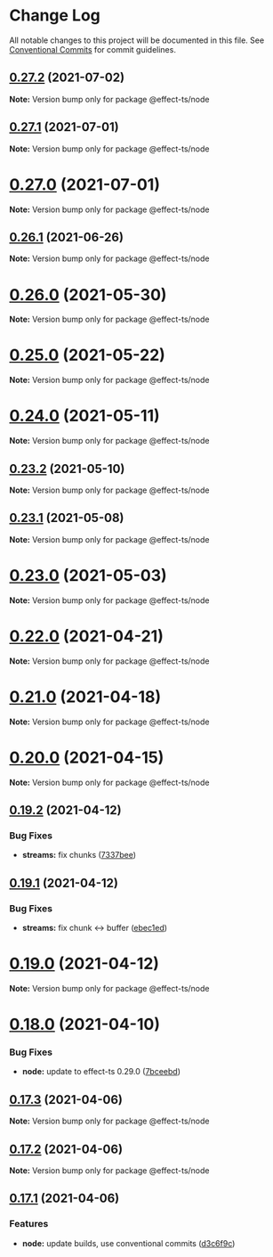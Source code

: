 # Change Log

All notable changes to this project will be documented in this file.
See [Conventional Commits](https://conventionalcommits.org) for commit guidelines.

## [0.27.2](https://github.com/Effect-TS/node/compare/@effect-ts/node@0.27.1...@effect-ts/node@0.27.2) (2021-07-02)

**Note:** Version bump only for package @effect-ts/node





## [0.27.1](https://github.com/Effect-TS/node/compare/@effect-ts/node@0.27.0...@effect-ts/node@0.27.1) (2021-07-01)

**Note:** Version bump only for package @effect-ts/node





# [0.27.0](https://github.com/Effect-TS/node/compare/@effect-ts/node@0.26.1...@effect-ts/node@0.27.0) (2021-07-01)

**Note:** Version bump only for package @effect-ts/node





## [0.26.1](https://github.com/Effect-TS/node/compare/@effect-ts/node@0.26.0...@effect-ts/node@0.26.1) (2021-06-26)

**Note:** Version bump only for package @effect-ts/node





# [0.26.0](https://github.com/Effect-TS/node/compare/@effect-ts/node@0.25.0...@effect-ts/node@0.26.0) (2021-05-30)

**Note:** Version bump only for package @effect-ts/node





# [0.25.0](https://github.com/Effect-TS/node/compare/@effect-ts/node@0.24.0...@effect-ts/node@0.25.0) (2021-05-22)

**Note:** Version bump only for package @effect-ts/node





# [0.24.0](https://github.com/Effect-TS/node/compare/@effect-ts/node@0.23.2...@effect-ts/node@0.24.0) (2021-05-11)

**Note:** Version bump only for package @effect-ts/node





## [0.23.2](https://github.com/Effect-TS/node/compare/@effect-ts/node@0.23.1...@effect-ts/node@0.23.2) (2021-05-10)

**Note:** Version bump only for package @effect-ts/node





## [0.23.1](https://github.com/Effect-TS/node/compare/@effect-ts/node@0.23.0...@effect-ts/node@0.23.1) (2021-05-08)

**Note:** Version bump only for package @effect-ts/node





# [0.23.0](https://github.com/Effect-TS/node/compare/@effect-ts/node@0.22.0...@effect-ts/node@0.23.0) (2021-05-03)

**Note:** Version bump only for package @effect-ts/node





# [0.22.0](https://github.com/Effect-TS/node/compare/@effect-ts/node@0.21.0...@effect-ts/node@0.22.0) (2021-04-21)

**Note:** Version bump only for package @effect-ts/node





# [0.21.0](https://github.com/Effect-TS/node/compare/@effect-ts/node@0.20.0...@effect-ts/node@0.21.0) (2021-04-18)

**Note:** Version bump only for package @effect-ts/node





# [0.20.0](https://github.com/Effect-TS/node/compare/@effect-ts/node@0.19.2...@effect-ts/node@0.20.0) (2021-04-15)

**Note:** Version bump only for package @effect-ts/node





## [0.19.2](https://github.com/Effect-TS/node/compare/@effect-ts/node@0.19.1...@effect-ts/node@0.19.2) (2021-04-12)


### Bug Fixes

* **streams:** fix chunks ([7337bee](https://github.com/Effect-TS/node/commit/7337bee108f4ab5a1c4396b51c62062ca85713eb))





## [0.19.1](https://github.com/Effect-TS/node/compare/@effect-ts/node@0.19.0...@effect-ts/node@0.19.1) (2021-04-12)


### Bug Fixes

* **streams:** fix chunk <-> buffer ([ebec1ed](https://github.com/Effect-TS/node/commit/ebec1edc40680d40f076badacc2f7970312af50f))





# [0.19.0](https://github.com/Effect-TS/node/compare/@effect-ts/node@0.18.0...@effect-ts/node@0.19.0) (2021-04-12)

**Note:** Version bump only for package @effect-ts/node





# [0.18.0](https://github.com/Effect-TS/node/compare/@effect-ts/node@0.17.3...@effect-ts/node@0.18.0) (2021-04-10)


### Bug Fixes

* **node:** update to effect-ts 0.29.0 ([7bceebd](https://github.com/Effect-TS/node/commit/7bceebddf01a52335e60a6fb4cb78bc2ab1896ac))





## [0.17.3](https://github.com/Effect-TS/node/compare/@effect-ts/node@0.17.2...@effect-ts/node@0.17.3) (2021-04-06)

**Note:** Version bump only for package @effect-ts/node





## [0.17.2](https://github.com/Effect-TS/node/compare/@effect-ts/node@0.17.1...@effect-ts/node@0.17.2) (2021-04-06)

**Note:** Version bump only for package @effect-ts/node





## [0.17.1](https://github.com/Effect-TS/node/compare/@effect-ts/node@0.17.0...@effect-ts/node@0.17.1) (2021-04-06)


### Features

* **node:** update builds, use conventional commits ([d3c6f9c](https://github.com/Effect-TS/node/commit/d3c6f9c3aed6212fae73bdb2f452519d8c94864d))
